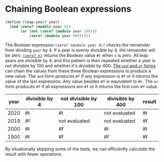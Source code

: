 # Chaining Boolean expressions

```scheme
(define (leap-year? year)
  (and (zero? (modulo year 4))
       (or (not (zero? (modulo year 100)))
           (zero? (modulo year 400)))))
```

The Boolean expression `(zero? (modulo year 4))` checks the remainder from dividing `year` by 4.
If a year is evenly divisible by 4, the remainder will be zero.
[`(zero? n)`](zero?) returns the Boolean value `#t` when `n` is zero.
All leap years are divisible by 4, and this pattern is then repeated whether a year is not divisible by 100 and whether it's divisible by 400.
[The `and` and `or` forms](and-or) can chain the values from these three Boolean expressions to produce a new value.
The `and` form produces `#f` if any expression is `#f` or it returns the value of the last expression.
Any value besides `#f` is equivalent to `#t`.
The `or` form produces `#f` if all expressions are `#f` or it returns the first non-`#f` value.

| year | divisible by 4 | not divisible by 100 | divisible by 400 |    result    |
| ---- | -------------- | -------------------  | ---------------- | ------------ |
| 2020 |             #t |                   #t |    not evaluated |           #t |
| 2019 |             #f |        not evaluated |    not evaluated |           #f |
| 2000 |             #t |                   #f |               #t |           #t |
| 1900 |             #t |                   #f |               #f |           #f |

By situationally skipping some of the tests, we can efficiently calculate the result with fewer operations.

[zero?]: https://docs.racket-lang.org/reference/number-types.html#%28def._%28%28quote._~23~25kernel%29._zero~3f%29%29
[and-or]: https://docs.racket-lang.org/guide/conditionals.html#%28part._and%2Bor%29